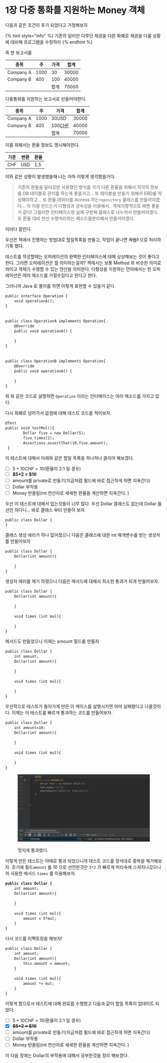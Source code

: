 # 1장 다중 통화를 지원하는 Money 객체

다음과 같은 조건이 추가 되었다고 가정해보자

{% hint style="info" %}
기존의 달러만 다루던 채권을 다른 화폐로 채권을 다룰 상황에 대비해 프로그램을 수정하라
{% endhint %}

즉 현 보고서를&#x20;

<table data-full-width="true"><thead><tr><th>종목</th><th>주</th><th>가격</th><th>합계</th></tr></thead><tbody><tr><td>Company A </td><td>1000</td><td>30</td><td>30000</td></tr><tr><td>Company B</td><td>400</td><td>100</td><td>40000</td></tr><tr><td></td><td></td><td>합계</td><td>70000</td></tr></tbody></table>

다중통화를 지원하는 보고서로 만들어야한다.&#x20;

<table data-full-width="true"><thead><tr><th>종목</th><th>주</th><th>가격</th><th>합계</th></tr></thead><tbody><tr><td>Company A </td><td>1000</td><td>30USD</td><td>30000</td></tr><tr><td>Company B</td><td>400</td><td>100<a data-footnote-ref href="#user-content-fn-1">CHF</a></td><td>40000</td></tr><tr><td></td><td></td><td>합계</td><td>70000</td></tr></tbody></table>



이를 위해서는 환율 정보도 명시해야한다.

| 기준  | 변환  | 환율  |
| --- | --- | --- |
| CHF | USD | 1.5 |



이와 같은 상황이 발생했을때 나는 아마 이렇게 생각했을거다.

> 기존의 환율을 달러로만 사용했던 방식을 각기 다른 환율을 위해서 각각의 정보를 DB 테이블로 관리를 하는게 좋을거고... 또 테이블을 만들기 위해서 ERD를 작성해야하고...  또 환율 데이터를 Access 하는`repository` 클래스를 만들어야겠다... 아 이왕 만드는거 다형성과 상속성을 이용해서.. 객체지향적으로 짜면 좋을거 같다! 그럴러면 인터페이스랑 실제 구현체 클래스로 나누어서 만들어야겠다. 또 환율 대비 연산 수행처리하는 메소드를분리해서 만들어야겠다.

이러다 잘린다.

우선은 책에서 진행하는 방법대로 할일목록을 만들고, 작업이 끝나면 ~~작업1~~ 으로 처리하기록 했다.

테스트를 작성할때는 오퍼레이션의 완벽한 인터페이스에 대해 상상해보는 것이 좋다고 한다. 그러면 오퍼레이션은 뭘 의미하는걸까? 책에서는 보통 Method 와 비슷한 의미로 씌이고 객체가 수행할 수 있는 연산을 의미한다. 다형성을 지원하는 언어에서는 한 오퍼레이션은 여러 메소드를 가질수있다고 한다고 한다.



그러니까 Java 로 풀이를 하면 이렇게 표현할 수 있을거 같다.&#x20;

```
public interface Operation {
    void operationA();
}


public class OperationA implements Operation{
    @Override
    public void operationA() {

    }
}


public class OperationB implements Operation{
    @Override
    public void operationA() {

    }
}

```

위 와 같은 코드로 설명하면 `Operation` 이라는 인터페이스는 여러 메소드를 가지고 있다.



다시 화폐로 넘어가서 곱셈에 대해 테스트  코드를 적어보자

```
@Test
public void testMul(){
        Dollar five = new Dollar(5);
        five.times(2);
        Assertions.assertThat(10,five.amount);
 }
```

이 테스트에 대해서 아래와 같은 할일 목록을 하나하나 클리어 해보겠다.

* [ ] $5 + 10CHF = 10$(환율이 2:1  일 경우)
* [ ] **$5\*2 = $10**
* [ ] amount를 private로 만들기(지금처럼 필드에 바로 접근하게 하면 지옥간다)
* [ ] Dollar 부작용
* [ ] Money 반올림(int 연산자로 세세한 환율을 계산하면 지옥간다. )

우선 이 테스트에 대해서 없는것들이 너무 많다. 우선 Dollar 클래스도 없는데 Dollar 를 선언 하다니... 바로 클래스 부터 만들어 보자

```
public class Dollar {
}
```

클래스 생성 에러가 하나 없어졌으니 다음은 클래스에 대한 int 매개변수를 받는 생성자를 만들어보자

```
public class Dollar {
    Dollar(int amount){
        
    }
}
```

생성자 에러를 제거 하였으니 다음은 메서드에 대해서 최소한 통과가 되게 만들어보자.

```
public class Dollar {
    Dollar(int amount){

    }
    
    void times (int mul){
        
    }
}
```

메서드도 만들었으니 이제는 amount 필드를 만들자

```
public class Dollar {
    int amount;
    Dollar(int amount){

    }

    void times (int mul){

    }
}

```

우선적으로 테스트가 돌아가게 만든 이 케이스를 실행시키면 아마 실패됐다고 나올것이다. 이제는 이 테스트를 빠르게 통과하는 코드를 만들어보자.

```
public class Dollar {
    int amount=10;
    Dollar(int amount){

    }

    void times (int mul){

    }
}
```

<figure><img src="../../../.gitbook/assets/image (2).png" alt=""><figcaption><p>멋지게 통과했다.</p></figcaption></figure>

이렇게 만든 테스트는 야매로 통과 되었으니까 테스트 코드를 정석대로 중복을 제거해보자. 초기에  필드`amount` 를 10 으로  선언한것은 `5*2` 가 빠르게 머리속에 스쳐지나갔으니까 사용한 메서드 `times` 를 이용해보자.&#x20;

<pre><code><strong>public class Dollar {
</strong>    int amount;
    Dollar(int amount){

    }

    void times (int mul){
        amount = 5*mul;
    }
}
</code></pre>

다시 코드를 리팩토링을 해보자!

```
public class Dollar {
    int amount;
    Dollar(int amount){
        this.amount = amount;
    }

    void times (int mul){
        amount *= mul;
    }
}
```

이렇게 함으로서 테스트에 대해 완료를 수행했고 다음과 같이 할일 목록이 업데이트 되었다.

* [ ] $5 + 10CHF = 10$(환율이 2:1  일 경우)
* [x] ~~**$5\*2 = $10**~~
* [ ] amount를 private로 만들기(지금처럼 필드에 바로 접근하게 하면 지옥간다)
* [ ] Dollar 부작용
* [ ] Money 반올림(int 연산자로 세세한 환율을 계산하면 지옥간다. )

이 다음 장에는 Dollar의 부작용에 대해서 공부한것을 정리 해보겠다.

[^1]: 스위스 프랑

